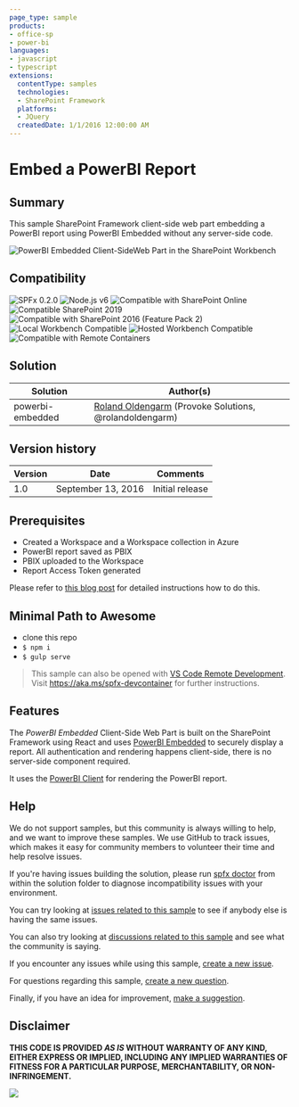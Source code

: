 ```yaml
---
page_type: sample
products:
- office-sp
- power-bi
languages:
- javascript
- typescript
extensions:
  contentType: samples
  technologies:
  - SharePoint Framework
  platforms:
  - JQuery
  createdDate: 1/1/2016 12:00:00 AM
---
```

# Embed a PowerBI Report

## Summary

This sample SharePoint Framework client-side web part embedding a PowerBI report using PowerBI Embedded without any server-side code.

![PowerBI Embedded Client-SideWeb Part in the SharePoint Workbench](./assets/screenshot_powerbi_embedded_spfx.png)


## Compatibility

![SPFx 0.2.0](https://img.shields.io/badge/SPFx-0.2.0-orange.svg)
![Node.js v6](https://img.shields.io/badge/Node.js-v6-green.svg) 
![Compatible with SharePoint Online](https://img.shields.io/badge/SharePoint%20Online-Compatible-green.svg)
![Compatible SharePoint 2019](https://img.shields.io/badge/SharePoint%20Server%202019-Compatible-green.svg)
![Compatible with SharePoint 2016 (Feature Pack 2)](https://img.shields.io/badge/SharePoint%20Server%202016%20(Feature%20Pack%202)-Compatible-green.svg)
![Local Workbench Compatible](https://img.shields.io/badge/Local%20Workbench-Compatible-green.svg)
![Hosted Workbench Compatible](https://img.shields.io/badge/Hosted%20Workbench-Compatible-green.svg)
![Compatible with Remote Containers](https://img.shields.io/badge/Remote%20Containers-Compatible-green.svg)

## Solution

Solution|Author(s)
--------|---------
powerbi-embedded|[Roland Oldengarm](https://github.com/rolandoldengarm) (Provoke Solutions, @rolandoldengarm)

## Version history

Version|Date|Comments
-------|----|--------
1.0|September 13, 2016|Initial release

## Prerequisites

- Created a Workspace and a  Workspace collection in Azure
- PowerBI report saved as PBIX
- PBIX uploaded to the Workspace
- Report Access Token generated

Please refer to [this blog post](http://rolandoldengarm.com/index.php/2016/09/13/part-3-how-to-embed-a-power-bi-report-in-sharepoint-with-the-sharepoint-framework/) for detailed instructions how to do this.

## Minimal Path to Awesome

- clone this repo
- `$ npm i`
- `$ gulp serve`

>  This sample can also be opened with [VS Code Remote Development](https://code.visualstudio.com/docs/remote/remote-overview). Visit https://aka.ms/spfx-devcontainer for further instructions.

## Features

The _PowerBI Embedded_ Client-Side Web Part is built on the SharePoint Framework using React and uses [PowerBI Embedded](https://azure.microsoft.com/en-us/services/power-bi-embedded/) to securely display a report.
All authentication and rendering happens client-side, there is no server-side component required.

It uses the [PowerBI Client](https://www.npmjs.com/package/powerbi-client) for rendering the PowerBI report.

## Help

We do not support samples, but this community is always willing to help, and we want to improve these samples. We use GitHub to track issues, which makes it easy for  community members to volunteer their time and help resolve issues.

If you're having issues building the solution, please run [spfx doctor](https://pnp.github.io/cli-microsoft365/cmd/spfx/spfx-doctor/) from within the solution folder to diagnose incompatibility issues with your environment.

You can try looking at [issues related to this sample](https://github.com/pnp/sp-dev-fx-webparts/issues?q=label%3A%22sample%3A%20js-powerbi-embedded%22) to see if anybody else is having the same issues.

You can also try looking at [discussions related to this sample](https://github.com/pnp/sp-dev-fx-webparts/discussions?discussions_q=js-powerbi-embedded) and see what the community is saying.

If you encounter any issues while using this sample, [create a new issue](https://github.com/pnp/sp-dev-fx-webparts/issues/new?assignees=&labels=Needs%3A+Triage+%3Amag%3A%2Ctype%3Abug-suspected%2Csample%3A%20js-powerbi-embedded&template=bug-report.yml&sample=js-powerbi-embedded&authors=@rolandoldengarm&title=js-powerbi-embedded%20-%20).

For questions regarding this sample, [create a new question](https://github.com/pnp/sp-dev-fx-webparts/issues/new?assignees=&labels=Needs%3A+Triage+%3Amag%3A%2Ctype%3Aquestion%2Csample%3A%20js-powerbi-embedded&template=question.yml&sample=js-powerbi-embedded&authors=@rolandoldengarm&title=js-powerbi-embedded%20-%20).

Finally, if you have an idea for improvement, [make a suggestion](https://github.com/pnp/sp-dev-fx-webparts/issues/new?assignees=&labels=Needs%3A+Triage+%3Amag%3A%2Ctype%3Aenhancement%2Csample%3A%20js-powerbi-embedded&template=suggestion.yml&sample=js-powerbi-embedded&authors=@rolandoldengarm&title=js-powerbi-embedded%20-%20).


## Disclaimer

**THIS CODE IS PROVIDED *AS IS* WITHOUT WARRANTY OF ANY KIND, EITHER EXPRESS OR IMPLIED, INCLUDING ANY IMPLIED WARRANTIES OF FITNESS FOR A PARTICULAR PURPOSE, MERCHANTABILITY, OR NON-INFRINGEMENT.**


<img src="https://pnptelemetry.azurewebsites.net/sp-dev-fx-webparts/samples/js-powerbi-embedded" />
